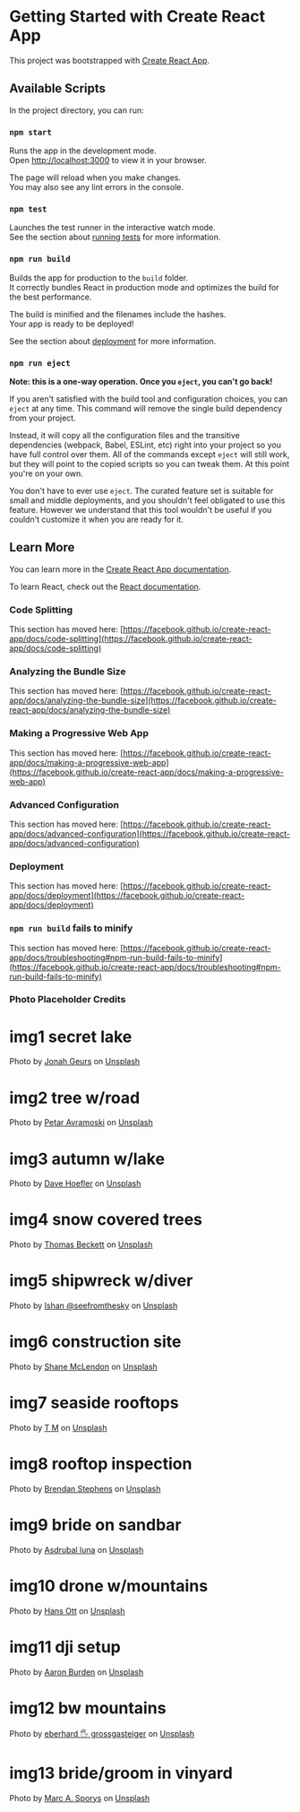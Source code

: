 # Getting Started with Create React App

This project was bootstrapped with [Create React App](https://github.com/facebook/create-react-app).

## Available Scripts

In the project directory, you can run:

### `npm start`

Runs the app in the development mode.\
Open [http://localhost:3000](http://localhost:3000) to view it in your browser.

The page will reload when you make changes.\
You may also see any lint errors in the console.

### `npm test`

Launches the test runner in the interactive watch mode.\
See the section about [running tests](https://facebook.github.io/create-react-app/docs/running-tests) for more information.

### `npm run build`

Builds the app for production to the `build` folder.\
It correctly bundles React in production mode and optimizes the build for the best performance.

The build is minified and the filenames include the hashes.\
Your app is ready to be deployed!

See the section about [deployment](https://facebook.github.io/create-react-app/docs/deployment) for more information.

### `npm run eject`

**Note: this is a one-way operation. Once you `eject`, you can't go back!**

If you aren't satisfied with the build tool and configuration choices, you can `eject` at any time. This command will remove the single build dependency from your project.

Instead, it will copy all the configuration files and the transitive dependencies (webpack, Babel, ESLint, etc) right into your project so you have full control over them. All of the commands except `eject` will still work, but they will point to the copied scripts so you can tweak them. At this point you're on your own.

You don't have to ever use `eject`. The curated feature set is suitable for small and middle deployments, and you shouldn't feel obligated to use this feature. However we understand that this tool wouldn't be useful if you couldn't customize it when you are ready for it.

## Learn More

You can learn more in the [Create React App documentation](https://facebook.github.io/create-react-app/docs/getting-started).

To learn React, check out the [React documentation](https://reactjs.org/).

### Code Splitting

This section has moved here: [https://facebook.github.io/create-react-app/docs/code-splitting](https://facebook.github.io/create-react-app/docs/code-splitting)

### Analyzing the Bundle Size

This section has moved here: [https://facebook.github.io/create-react-app/docs/analyzing-the-bundle-size](https://facebook.github.io/create-react-app/docs/analyzing-the-bundle-size)

### Making a Progressive Web App

This section has moved here: [https://facebook.github.io/create-react-app/docs/making-a-progressive-web-app](https://facebook.github.io/create-react-app/docs/making-a-progressive-web-app)

### Advanced Configuration

This section has moved here: [https://facebook.github.io/create-react-app/docs/advanced-configuration](https://facebook.github.io/create-react-app/docs/advanced-configuration)

### Deployment

This section has moved here: [https://facebook.github.io/create-react-app/docs/deployment](https://facebook.github.io/create-react-app/docs/deployment)

### `npm run build` fails to minify

This section has moved here: [https://facebook.github.io/create-react-app/docs/troubleshooting#npm-run-build-fails-to-minify](https://facebook.github.io/create-react-app/docs/troubleshooting#npm-run-build-fails-to-minify)

### Photo Placeholder Credits
# img1 secret lake
Photo by <a href="https://unsplash.com/@jonah_geurs?utm_source=unsplash&utm_medium=referral&utm_content=creditCopyText">Jonah Geurs</a> on <a href="https://unsplash.com/s/photos/dji-mini-3-pro?utm_source=unsplash&utm_medium=referral&utm_content=creditCopyText">Unsplash</a>
# img2 tree w/road
Photo by <a href="https://unsplash.com/@ernesto_petar?utm_source=unsplash&utm_medium=referral&utm_content=creditCopyText">Petar Avramoski</a> on <a href="https://unsplash.com/s/photos/drone-photography?utm_source=unsplash&utm_medium=referral&utm_content=creditCopyText">Unsplash</a>
# img3 autumn w/lake
Photo by <a href="https://unsplash.com/@davehoefler?utm_source=unsplash&utm_medium=referral&utm_content=creditCopyText">Dave Hoefler</a> on <a href="https://unsplash.com/s/photos/drone-photography?utm_source=unsplash&utm_medium=referral&utm_content=creditCopyText">Unsplash</a>
# img4 snow covered trees
Photo by <a href="https://unsplash.com/es/@reaper?utm_source=unsplash&utm_medium=referral&utm_content=creditCopyText">Thomas Beckett</a> on <a href="https://unsplash.com/s/photos/drone-photography?utm_source=unsplash&utm_medium=referral&utm_content=creditCopyText">Unsplash</a>
# img5 shipwreck w/diver
Photo by <a href="https://unsplash.com/@seefromthesky?utm_source=unsplash&utm_medium=referral&utm_content=creditCopyText">Ishan @seefromthesky</a> on <a href="https://unsplash.com/s/photos/drone-photography?utm_source=unsplash&utm_medium=referral&utm_content=creditCopyText">Unsplash</a>
# img6 construction site
Photo by <a href="https://unsplash.com/@kctinman?utm_source=unsplash&utm_medium=referral&utm_content=creditCopyText">Shane McLendon</a> on <a href="https://unsplash.com/s/photos/drone-photography?utm_source=unsplash&utm_medium=referral&utm_content=creditCopyText">Unsplash</a>
# img7 seaside rooftops
Photo by <a href="https://unsplash.com/@kruser?utm_source=unsplash&utm_medium=referral&utm_content=creditCopyText">T M</a> on <a href="https://unsplash.com/s/photos/drone-photography?utm_source=unsplash&utm_medium=referral&utm_content=creditCopyText">Unsplash</a>
# img8 rooftop inspection
Photo by <a href="https://unsplash.com/@brendan_stephens?utm_source=unsplash&utm_medium=referral&utm_content=creditCopyText">Brendan Stephens</a> on <a href="https://unsplash.com/s/photos/drone-photography-real-estate?utm_source=unsplash&utm_medium=referral&utm_content=creditCopyText">Unsplash</a>
  
# img9 bride on sandbar
Photo by <a href="https://unsplash.com/@infectedluna?utm_source=unsplash&utm_medium=referral&utm_content=creditCopyText">Asdrubal luna</a> on <a href="https://unsplash.com/s/photos/drone-photography-wedding?utm_source=unsplash&utm_medium=referral&utm_content=creditCopyText">Unsplash</a>
# img10 drone w/mountains
Photo by <a href="https://unsplash.com/@hansott?utm_source=unsplash&utm_medium=referral&utm_content=creditCopyText">Hans Ott</a> on <a href="https://unsplash.com/s/photos/dji-mini-3-pro?utm_source=unsplash&utm_medium=referral&utm_content=creditCopyText">Unsplash</a>
# img11 dji setup
Photo by <a href="https://unsplash.com/@aaronburden?utm_source=unsplash&utm_medium=referral&utm_content=creditCopyText">Aaron Burden</a> on <a href="https://unsplash.com/s/photos/drone?utm_source=unsplash&utm_medium=referral&utm_content=creditCopyText">Unsplash</a>
# img12 bw mountains
Photo by <a href="https://unsplash.com/@eberhardgross?utm_source=unsplash&utm_medium=referral&utm_content=creditCopyText">eberhard 🖐 grossgasteiger</a> on <a href="https://unsplash.com/s/photos/mountain?utm_source=unsplash&utm_medium=referral&utm_content=creditCopyText">Unsplash</a>
 # img13 bride/groom in vinyard
 Photo by <a href="https://unsplash.com/@marcalex?utm_source=unsplash&utm_medium=referral&utm_content=creditCopyText">Marc A. Sporys</a> on <a href="https://unsplash.com/s/photos/wedding-drone?utm_source=unsplash&utm_medium=referral&utm_content=creditCopyText">Unsplash</a>
  
  
  